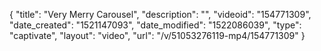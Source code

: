 {
    "title": "Very Merry Carousel",
    "description": "",
    "videoid": "154771309",
    "date_created": "1521147093",
    "date_modified": "1522086039",
    "type": "captivate",
    "layout": "video",
    "url": "\/v\/51053276119-mp4\/154771309"
}